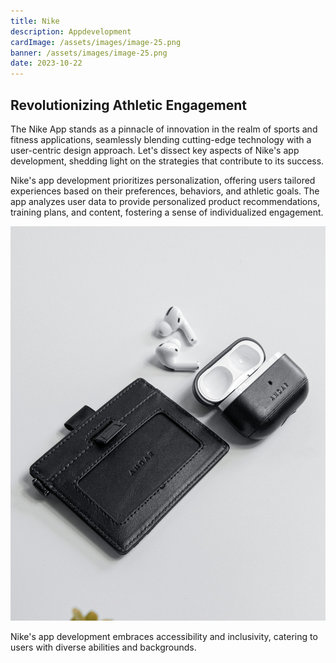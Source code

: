 ```yaml
---
title: Nike
description: Appdevelopment
cardImage: /assets/images/image-25.png
banner: /assets/images/image-25.png
date: 2023-10-22
---
```


## Revolutionizing Athletic Engagement

The Nike App stands as a pinnacle of innovation in the realm of sports and fitness applications, seamlessly blending cutting-edge technology with a user-centric design approach. Let's dissect key aspects of Nike's app development, shedding light on the strategies that contribute to its success.

Nike's app development prioritizes personalization, offering users tailored experiences based on their preferences, behaviors, and athletic goals. The app analyzes user data to provide personalized product recommendations, training plans, and content, fostering a sense of individualized engagement.

![Stock image](/assets/images/image-46.png)

Nike's app development embraces accessibility and inclusivity, catering to users with diverse abilities and backgrounds.